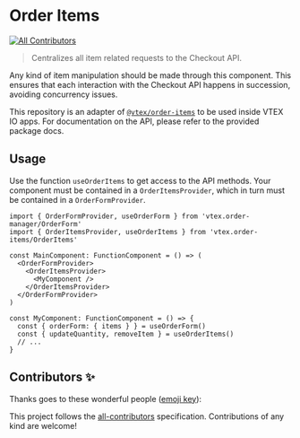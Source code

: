 # Order Items
<!-- ALL-CONTRIBUTORS-BADGE:START - Do not remove or modify this section -->
[![All Contributors](https://img.shields.io/badge/all_contributors-0-orange.svg?style=flat-square)](#contributors-)
<!-- ALL-CONTRIBUTORS-BADGE:END -->

> Centralizes all item related requests to the Checkout API.

Any kind of item manipulation should be made through this component. This ensures that each interaction with the Checkout API happens in succession, avoiding concurrency issues.

This repository is an adapter of [`@vtex/order-items`](https://github.com/vtex/order-items) to be used inside VTEX IO apps. For documentation on the API, please refer to the provided package docs.

## Usage

Use the function `useOrderItems` to get access to the API methods. Your component must be contained in a `OrderItemsProvider`, which in turn must be contained in a `OrderFormProvider`.

```tsx
import { OrderFormProvider, useOrderForm } from 'vtex.order-manager/OrderForm'
import { OrderItemsProvider, useOrderItems } from 'vtex.order-items/OrderItems'

const MainComponent: FunctionComponent = () => (
  <OrderFormProvider>
    <OrderItemsProvider>
      <MyComponent />
    </OrderItemsProvider>
  </OrderFormProvider>
)

const MyComponent: FunctionComponent = () => {
  const { orderForm: { items } } = useOrderForm()
  const { updateQuantity, removeItem } = useOrderItems()
  // ...
}
```

## Contributors ✨

Thanks goes to these wonderful people ([emoji key](https://allcontributors.org/docs/en/emoji-key)):

<!-- ALL-CONTRIBUTORS-LIST:START - Do not remove or modify this section -->
<!-- prettier-ignore-start -->
<!-- markdownlint-disable -->
<!-- markdownlint-enable -->
<!-- prettier-ignore-end -->
<!-- ALL-CONTRIBUTORS-LIST:END -->

This project follows the [all-contributors](https://github.com/all-contributors/all-contributors) specification. Contributions of any kind are welcome!
